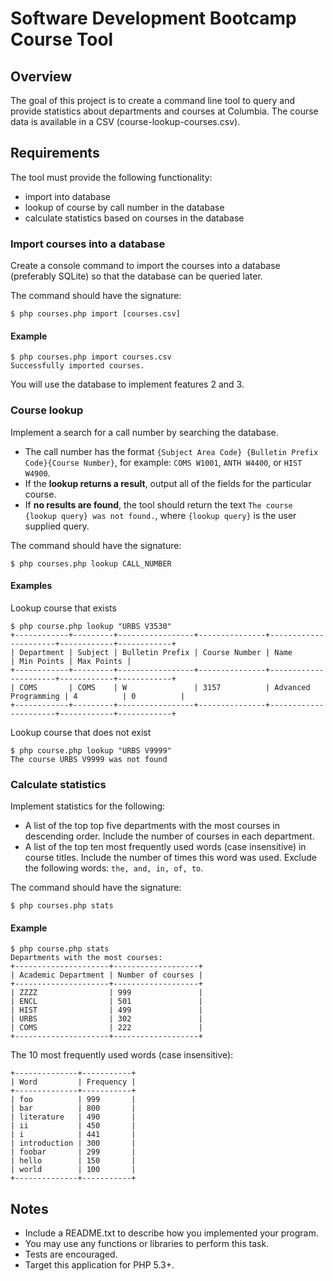 # Software Development Bootcamp Course Tool

## Overview
The goal of this project is to create a command line tool to query and provide statistics about departments and courses at Columbia. The course data is available in a CSV (course-lookup-courses.csv).

## Requirements
The tool must provide the following functionality:

* import into database
* lookup of course by call number in the database
* calculate statistics based on courses in the database

### Import courses into a database
Create a console command to import the courses into a database (preferably SQLite) so that the database can be queried later.

The command should have the signature:

```
$ php courses.php import [courses.csv]
```

#### Example
```
$ php courses.php import courses.csv
Successfully imported courses.
```
You will use the database to implement features 2 and 3.

### Course lookup
Implement a search for a call number by searching the database.

* The call number has the format `{Subject Area Code} {Bulletin Prefix Code}{Course Number}`, for example: `COMS W1001`, `ANTH W4400`, or `HIST W4900`.
* If the **lookup returns a result**, output all of the fields for the particular course.
* If **no results are found**, the tool should return the text `The course {lookup query} was not found.`, where `{lookup query}` is the user supplied query.

The command should have the signature:

```
$ php courses.php lookup CALL_NUMBER
```

#### Examples
Lookup course that exists

```
$ php course.php lookup "URBS V3530"
+------------+---------+-----------------+---------------+----------------------+------------+------------+
| Department | Subject | Bulletin Prefix | Course Number | Name                 | Min Points | Max Points |
+------------+---------+-----------------+---------------+----------------------+------------+------------+
| COMS       | COMS    | W               | 3157          | Advanced Programming | 4          | 0          |
+------------+---------+-----------------+---------------+----------------------+------------+------------+
```

Lookup course that does not exist

```
$ php course.php lookup "URBS V9999"
The course URBS V9999 was not found
```

### Calculate statistics
Implement statistics for the following:

* A list of the top top five departments with the most courses in descending order. Include the number of courses in each department.
* A list of the top ten most frequently used words (case insensitive) in course titles. Include the number of times this word was used. Exclude the following words: `the, and, in, of, to`.

The command should have the signature:

```
$ php courses.php stats
```

#### Example
```
$ php course.php stats
Departments with the most courses:
+---------------------+-------------------+
| Academic Department | Number of courses |
+---------------------+-------------------+
| ZZZZ                | 999               |
| ENCL                | 501               |
| HIST                | 499               |
| URBS                | 302               |
| COMS                | 222               |
+---------------------+-------------------+
```

The 10 most frequently used words (case insensitive):

```
+--------------+-----------+
| Word         | Frequency |
+--------------+-----------+
| foo          | 999       |
| bar          | 800       |
| literature   | 490       |
| ii           | 450       |
| i            | 441       |
| introduction | 300       |
| foobar       | 299       |
| hello        | 150       |
| world        | 100       |
+--------------+-----------+
```

## Notes
* Include a README.txt to describe how you implemented your program.
* You may use any functions or libraries to perform this task.
* Tests are encouraged.
* Target this application for PHP 5.3+.
